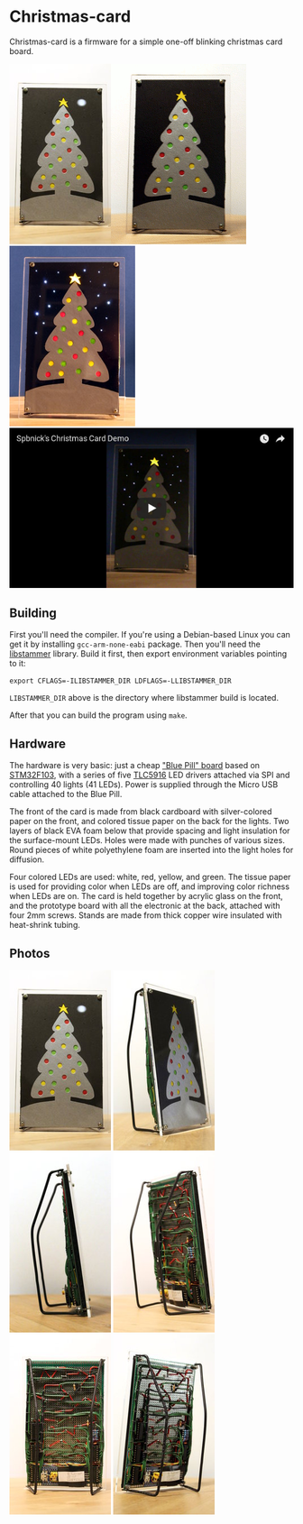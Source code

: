 Christmas-card
==============

Christmas-card is a firmware for a simple one-off blinking christmas card
board.

[![LEDs off, front][thumb_off_front]][photo_off_front][![Rotating][thumb_rotation]][photo_rotation][![LEDs on, front][thumb_on_front]][photo_on_front]
[![Demo video thumbnail][thumb_demo]][video_demo]

Building
--------
First you'll need the compiler. If you're using a Debian-based Linux you can
get it by installing `gcc-arm-none-eabi` package. Then you'll need the
[libstammer][libstammer] library. Build it first, then export environment
variables pointing to it:

    export CFLAGS=-ILIBSTAMMER_DIR LDFLAGS=-LLIBSTAMMER_DIR

`LIBSTAMMER_DIR` above is the directory where libstammer build is located.

After that you can build the program using `make`.

Hardware
--------

The hardware is very basic: just a cheap ["Blue Pill" board][BluePill] based
on [STM32F103][STM32F103], with a series of five [TLC5916][TLC5916] LED
drivers attached via SPI and controlling 40 lights (41 LEDs). Power is
supplied through the Micro USB cable attached to the Blue Pill.

The front of the card is made from black cardboard with silver-colored paper
on the front, and colored tissue paper on the back for the lights. Two layers
of black EVA foam below that provide spacing and light insulation for the
surface-mount LEDs. Holes were made with punches of various sizes. Round
pieces of white polyethylene foam are inserted into the light holes for
diffusion.

Four colored LEDs are used: white, red, yellow, and green. The tissue paper is
used for providing color when LEDs are off, and improving color richness when
LEDs are on. The card is held together by acrylic glass on the front, and the
prototype board with all the electronic at the back, attached with four 2mm
screws. Stands are made from thick copper wire insulated with heat-shrink
tubing.

Photos
------

[![off_front][thumb_off_front]][photo_off_front]
[![off_front_left][thumb_off_front_left]][photo_off_front_left]
[![off_right][thumb_off_right]][photo_off_right]
[![off_back_right][thumb_off_back_right]][photo_off_back_right]
[![off_back][thumb_off_back]][photo_off_back]
[![off_back_left][thumb_off_back_left]][photo_off_back_left]

[BluePill]: http://item.taobao.com/item.htm?spm=a1z10.1-c.w4004-9679183684.4.26lLDG&id=22097803050
[STM32F103]: http://www.st.com/en/microcontrollers/stm32f103.html
[TLC5916]: http://www.ti.com/product/TLC5916
[photo_off_back]: photos/off_back.jpg
[photo_off_back_left]: photos/off_back_left.jpg
[photo_off_back_right]: photos/off_back_right.jpg
[photo_off_front]: photos/off_front.jpg
[photo_off_front_left]: photos/off_front_left.jpg
[photo_off_right]: photos/off_right.jpg
[photo_on_front]: photos/on_front.jpg
[photo_rotation]: photos/rotation.gif
[thumb_off_back]: thumbs/off_back.jpg
[thumb_off_back_left]: thumbs/off_back_left.jpg
[thumb_off_back_right]: thumbs/off_back_right.jpg
[thumb_off_front]: thumbs/off_front.jpg
[thumb_off_front_left]: thumbs/off_front_left.jpg
[thumb_off_right]: thumbs/off_right.jpg
[thumb_on_front]: thumbs/on_front.jpg
[thumb_rotation]: thumbs/rotation.gif
[thumb_demo]: thumbs/demo.jpg
[video_demo]: https://youtu.be/78oc3YEZnP0
[libstammer]: https://github.com/spbnick/libstammer
